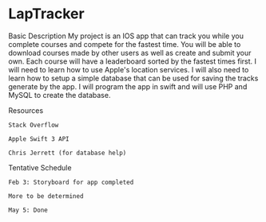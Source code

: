 # LapTracker
Basic Description
	My project is an IOS app that can track you while you complete courses and compete for the fastest time. You will be able to download courses made by other users as well as create and submit your own. Each course will have a leaderboard sorted by the fastest times first. I will need to learn how to use Apple's location services. I will also need to learn how to setup a simple database that can be used for saving the tracks generate by the app. I will program the app in swift and will use PHP and MySQL to create the database.


Resources

	Stack Overflow

	Apple Swift 3 API

	Chris Jerrett (for database help)


Tentative Schedule

	Feb 3: Storyboard for app completed

	More to be determined

	May 5: Done

